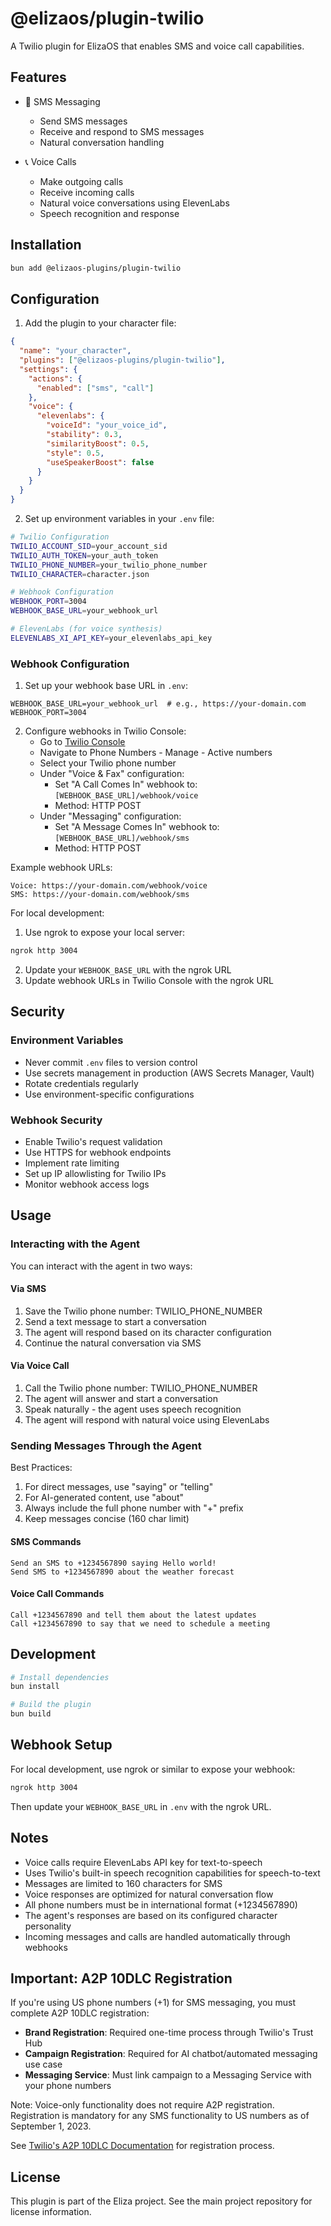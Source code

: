 # @elizaos/plugin-twilio

A Twilio plugin for ElizaOS that enables SMS and voice call capabilities.

## Features

- 📱 SMS Messaging

  - Send SMS messages
  - Receive and respond to SMS messages
  - Natural conversation handling

- 📞 Voice Calls
  - Make outgoing calls
  - Receive incoming calls
  - Natural voice conversations using ElevenLabs
  - Speech recognition and response

## Installation

```bash
bun add @elizaos-plugins/plugin-twilio
```

## Configuration

1. Add the plugin to your character file:

```json
{
  "name": "your_character",
  "plugins": ["@elizaos-plugins/plugin-twilio"],
  "settings": {
    "actions": {
      "enabled": ["sms", "call"]
    },
    "voice": {
      "elevenlabs": {
        "voiceId": "your_voice_id",
        "stability": 0.3,
        "similarityBoost": 0.5,
        "style": 0.5,
        "useSpeakerBoost": false
      }
    }
  }
}
```

2. Set up environment variables in your `.env` file:

```bash
# Twilio Configuration
TWILIO_ACCOUNT_SID=your_account_sid
TWILIO_AUTH_TOKEN=your_auth_token
TWILIO_PHONE_NUMBER=your_twilio_phone_number
TWILIO_CHARACTER=character.json

# Webhook Configuration
WEBHOOK_PORT=3004
WEBHOOK_BASE_URL=your_webhook_url

# ElevenLabs (for voice synthesis)
ELEVENLABS_XI_API_KEY=your_elevenlabs_api_key
```

### Webhook Configuration

1. Set up your webhook base URL in `.env`:

```env
WEBHOOK_BASE_URL=your_webhook_url  # e.g., https://your-domain.com
WEBHOOK_PORT=3004
```

2. Configure webhooks in Twilio Console:
   - Go to [Twilio Console](https://console.twilio.com)
   - Navigate to Phone Numbers - Manage - Active numbers
   - Select your Twilio phone number
   - Under "Voice & Fax" configuration:
     - Set "A Call Comes In" webhook to: `[WEBHOOK_BASE_URL]/webhook/voice`
     - Method: HTTP POST
   - Under "Messaging" configuration:
     - Set "A Message Comes In" webhook to: `[WEBHOOK_BASE_URL]/webhook/sms`
     - Method: HTTP POST

Example webhook URLs:

```
Voice: https://your-domain.com/webhook/voice
SMS: https://your-domain.com/webhook/sms
```

For local development:

1. Use ngrok to expose your local server:

```bash
ngrok http 3004
```

2. Update your `WEBHOOK_BASE_URL` with the ngrok URL
3. Update webhook URLs in Twilio Console with the ngrok URL

## Security

### Environment Variables

- Never commit `.env` files to version control
- Use secrets management in production (AWS Secrets Manager, Vault)
- Rotate credentials regularly
- Use environment-specific configurations

### Webhook Security

- Enable Twilio's request validation
- Use HTTPS for webhook endpoints
- Implement rate limiting
- Set up IP allowlisting for Twilio IPs
- Monitor webhook access logs

## Usage

### Interacting with the Agent

You can interact with the agent in two ways:

#### Via SMS

1. Save the Twilio phone number: TWILIO_PHONE_NUMBER
2. Send a text message to start a conversation
3. The agent will respond based on its character configuration
4. Continue the natural conversation via SMS

#### Via Voice Call

1. Call the Twilio phone number: TWILIO_PHONE_NUMBER
2. The agent will answer and start a conversation
3. Speak naturally - the agent uses speech recognition
4. The agent will respond with natural voice using ElevenLabs

### Sending Messages Through the Agent

Best Practices:

1. For direct messages, use "saying" or "telling"
2. For AI-generated content, use "about"
3. Always include the full phone number with "+" prefix
4. Keep messages concise (160 char limit)

#### SMS Commands

```
Send an SMS to +1234567890 saying Hello world!
Send SMS to +1234567890 about the weather forecast
```

#### Voice Call Commands

```
Call +1234567890 and tell them about the latest updates
Call +1234567890 to say that we need to schedule a meeting
```

## Development

```bash
# Install dependencies
bun install

# Build the plugin
bun build
```

## Webhook Setup

For local development, use ngrok or similar to expose your webhook:

```bash
ngrok http 3004
```

Then update your `WEBHOOK_BASE_URL` in `.env` with the ngrok URL.

## Notes

- Voice calls require ElevenLabs API key for text-to-speech
- Uses Twilio's built-in speech recognition capabilities for speech-to-text
- Messages are limited to 160 characters for SMS
- Voice responses are optimized for natural conversation flow
- All phone numbers must be in international format (+1234567890)
- The agent's responses are based on its configured character personality
- Incoming messages and calls are handled automatically through webhooks

## Important: A2P 10DLC Registration

If you're using US phone numbers (+1) for SMS messaging, you must complete A2P 10DLC registration:

- **Brand Registration**: Required one-time process through Twilio's Trust Hub
- **Campaign Registration**: Required for AI chatbot/automated messaging use case
- **Messaging Service**: Must link campaign to a Messaging Service with your phone numbers

Note: Voice-only functionality does not require A2P registration. Registration is mandatory for any SMS functionality to US numbers as of September 1, 2023.

See [Twilio's A2P 10DLC Documentation](https://www.twilio.com/docs/messaging/compliance/a2p-10dlc) for registration process.

## License

This plugin is part of the Eliza project. See the main project repository for license information.
